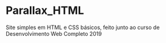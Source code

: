 # Parallax_HTML
Site simples em HTML e CSS básicos, feito junto ao curso de Desenvolvimento Web Completo 2019
